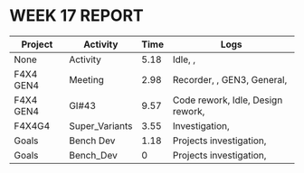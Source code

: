 # WEEK 17 REPORT
| Project   | Activity       | Time   | Logs                               |
|-----------|----------------|--------|------------------------------------|
| None      | Activity       | 5.18   | Idle, ,                            |
| F4X4 GEN4 | Meeting        | 2.98   | Recorder, , GEN3, General,         |
| F4X4 GEN4 | GI#43          | 9.57   | Code rework, Idle, Design  rework, |
| F4X4G4    | Super_Variants | 3.55   | Investigation,                     |
| Goals     | Bench Dev      | 1.18   | Projects investigation,            |
| Goals     | Bench_Dev      | 0      | Projects investigation,            |